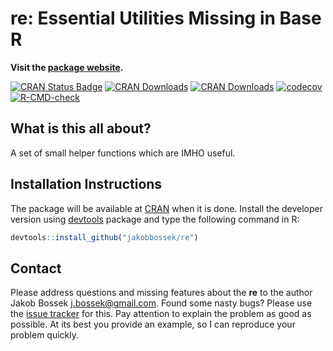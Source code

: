 
# re: Essential Utilities Missing in Base R

**Visit the [package website](https://jakobbossek.github.io/re/).**

<!-- badges: start -->

[![CRAN Status
Badge](http://www.r-pkg.org/badges/version/re)](http://cran.r-project.org/web/packages/re)
[![CRAN
Downloads](http://cranlogs.r-pkg.org/badges/re)](http://cran.rstudio.com/web/packages/re/index.html)
[![CRAN
Downloads](http://cranlogs.r-pkg.org/badges/grand-total/re?color=orange)](http://cran.rstudio.com/web/packages/re/index.html)
[![codecov](https://codecov.io/gh/jakobbossek/re/branch/master/graph/badge.svg?token=6K5A8F549N)](https://codecov.io/gh/jakobbossek/re)
[![R-CMD-check](https://github.com/jakobbossek/re/workflows/R-CMD-check/badge.svg)](https://github.com/jakobbossek/re/actions)
<!-- badges: end -->

## What is this all about?

A set of small helper functions which are IMHO useful.

## Installation Instructions

The package will be available at [CRAN](http://cran.r-project.org) when
it is done. Install the developer version using
[devtools](https://github.com/hadley/devtools) package and type the
following command in R:

``` r
devtools::install_github("jakobbossek/re")
```

## Contact

Please address questions and missing features about the **re** to the
author Jakob Bossek <j.bossek@gmail.com>. Found some nasty bugs? Please
use the [issue tracker](https://github.com/jakobbossek/re/issues) for
this. Pay attention to explain the problem as good as possible. At its
best you provide an example, so I can reproduce your problem quickly.
